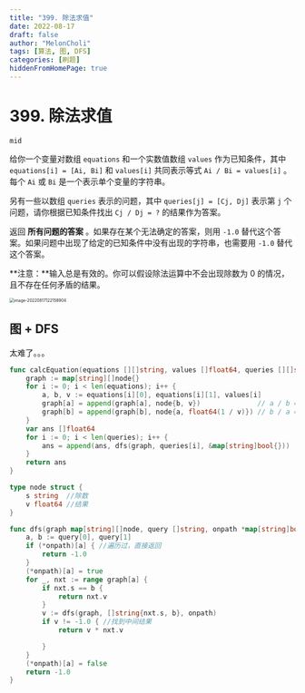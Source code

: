 ```yaml
---
title: "399. 除法求值"
date: 2022-08-17
draft: false
author: "MelonCholi"
tags: [算法, 图, DFS]
categories: [刷题]
hiddenFromHomePage: true
---
```


# 399. 除法求值

`mid`

给你一个变量对数组 `equations` 和一个实数值数组 `values` 作为已知条件，其中 `equations[i] = [Ai, Bi]` 和 `values[i]` 共同表示等式 `Ai / Bi = values[i]` 。每个 `Ai` 或 `Bi` 是一个表示单个变量的字符串。

另有一些以数组 `queries` 表示的问题，其中 `queries[j] = [Cj, Dj]` 表示第 `j` 个问题，请你根据已知条件找出 `Cj / Dj = ?` 的结果作为答案。

返回 **所有问题的答案** 。如果存在某个无法确定的答案，则用 `-1.0` 替代这个答案。如果问题中出现了给定的已知条件中没有出现的字符串，也需要用 `-1.0` 替代这个答案。

**注意：**输入总是有效的。你可以假设除法运算中不会出现除数为 0 的情况，且不存在任何矛盾的结果。

<img src="https://markdown-1303167219.cos.ap-shanghai.myqcloud.com/image-20220817122158904.png" alt="image-20220817122158904" style="zoom:50%;" />

## 图 + DFS

太难了。。。

```go
func calcEquation(equations [][]string, values []float64, queries [][]string) []float64 {
	graph := map[string][]node{}
	for i := 0; i < len(equations); i++ {
		a, b, v := equations[i][0], equations[i][1], values[i]
		graph[a] = append(graph[a], node{b, v})              // a / b == v
		graph[b] = append(graph[b], node{a, float64(1 / v)}) // b / a == 1/v
	}
	var ans []float64
	for i := 0; i < len(queries); i++ {
		ans = append(ans, dfs(graph, queries[i], &map[string]bool{}))
	}
	return ans
}

type node struct {
	s string  //除数
	v float64 //结果
}

func dfs(graph map[string][]node, query []string, onpath *map[string]bool) float64 {
	a, b := query[0], query[1]
	if (*onpath)[a] { //遍历过，直接返回
		return -1.0
	}
	(*onpath)[a] = true
	for _, nxt := range graph[a] {
		if nxt.s == b {
			return nxt.v
		}
		v := dfs(graph, []string{nxt.s, b}, onpath)
		if v != -1.0 { //找到中间结果
			return v * nxt.v

		}
	}
	(*onpath)[a] = false
	return -1.0
}
```

